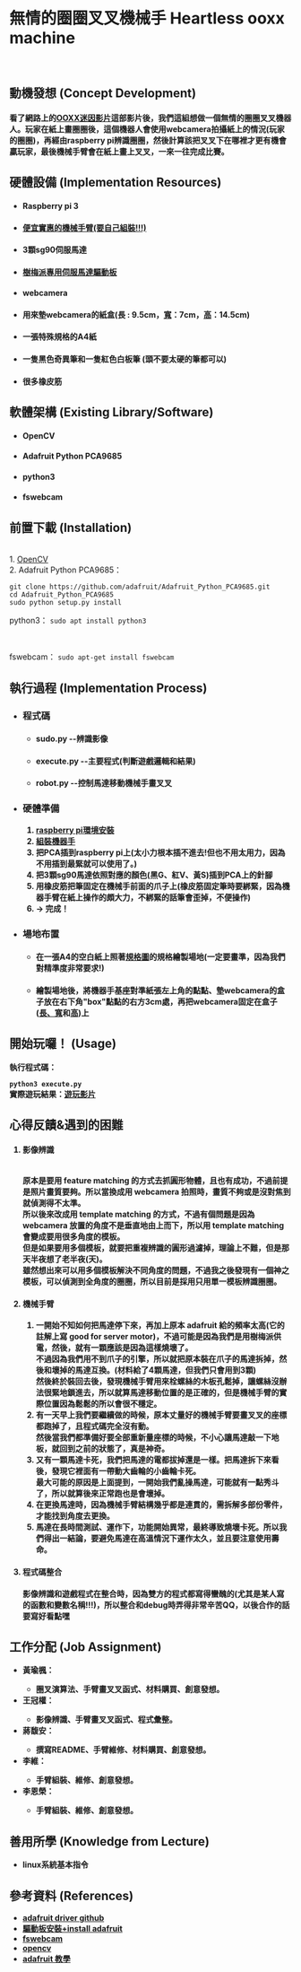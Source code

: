 <h1>無情的圈圈叉叉機械手 Heartless ooxx machine</h1><br>
<h2>動機發想 (Concept Development) </h2>
  <h4>看了網路上的<a target="_blank" href="https://www.youtube.com/shorts/E5FjkQiIyA8">OOXX迷因影片</a>這部影片後，我們這組想做一個無情的圈圈叉叉機器人。玩家在紙上畫圈圈後，這個機器人會使用webcamera拍攝紙上的情況(玩家的圈圈)，再經由raspberry pi辨識圈圈，然後計算該把叉叉下在哪裡才更有機會贏玩家，最後機械手臂會在紙上畫上叉叉，一來一往完成比賽。
 </h4>
  
<h2><b>硬體設備 (Implementation Resources) </b></h2>
<ul>
  <li><h4>Raspberry pi 3</h4></li>
  <li><h4><a target="_blank" href = "https://shopee.tw/product/4491023/2084598147?smtt=0.321393749-1672830414.4">便宜實惠的機械手臂(要自己組裝!!!)</a></h4></li>
  <li><h4>3顆sg90伺服馬達</h4></li>
  <li><h4><a href = "https://shopee.tw/product/139069730/6518867147" target="_blank">樹梅派專用伺服馬達驅動板</a> </h4></li>
  <li><h4>webcamera </h4></li>
  <li><h4>用來墊webcamera的紙盒(長 : 9.5cm，<a href = "https://github.com/tommygood/Raspberry-ooxx_robot/blob/master/box_up.jpg">寬</a>：7cm，<a href = "https://github.com/tommygood/Raspberry-ooxx_robot/blob/master/box_side.jpg">高</a>：14.5cm) </h4></li>
  <li><h4>一張特殊規格的A4紙 </h4></li>
  <li><h4>一隻黑色奇異筆和一隻紅色白板筆 (頭不要太硬的筆都可以) </h4></li>
  <li><h4>很多橡皮筋 </h4></li>
</ul>

<h2><b>軟體架構 (Existing Library/Software)</b></h2>
<ul>
  <li><h4>OpenCV</h4></li>
  <li><h4>Adafruit Python PCA9685</h4></li>
  <li><h4>python3</h4></li>
  <li><h4>fswebcam</h4></li>
</ul>

<h2><b>前置下載 (Installation) </b></h2>
  <br/>
  1. <a target="_blank" href = "https://medium.com/ching-i/%E6%A8%B9%E8%8E%93%E6%B4%BE%E5%AE%89%E8%A3%9D-opencv-4-4-0-606900caf370">OpenCV</a>
  <br/>
  2. Adafruit Python PCA9685：
  <br/>
  
  ```
  git clone https://github.com/adafruit/Adafruit_Python_PCA9685.git
  cd Adafruit_Python_PCA9685
  sudo python setup.py install
  ```
  
  python3： `sudo apt install python3`
  
  <br/>
  
  fswebcam： `sudo apt-get install fswebcam`
  

<h2><b>執行過程 (Implementation Process)<b></h2>
<ul>
  <li><h3>程式碼</h3></li>
  <ul>
  <li><h4>sudo.py --辨識影像</h4></li>
  <li><h4>execute.py --主要程式(判斷遊戲邏輯和結果)</h4></li>
  <li><h4>robot.py --控制馬達移動機械手畫叉叉</h4></li>
  </ul>
  
  <li><h3>硬體準備</h3></li>
  <ol>
  <li><a target="_blank" href = "https://hackmd.io/@ncnu-opensource/book/https%3A%2F%2Fhackmd.io%2F2j1JjIi_Q4KFgzkRgCZclw%3Fboth">raspberry pi環境安裝</a></li>
  <li><a target="_blank" href = "https://www.youtube.com/watch?v=xlwTzrsWs48">組裝機器手</a></li>
  <li>把PCA插到raspberry pi上(太小力根本插不進去!但也不用太用力，因為不用插到最緊就可以使用了。)</li>
  <li>把3顆sg90馬達依照對應的顏色(黑G、紅V、黃S)插到PCA上的針腳</li>
  <li>用橡皮筋把筆固定在機械手前面的爪子上(橡皮筋固定筆時要綁緊，因為機器手臂在紙上操作的頗大力，不綁緊的話筆會歪掉，不便操作)</li>
  <li>-> 完成！</li>
  </ol>
  
  <li><h3>場地布置</h3></li>
  <ul>
  <li><h4>在一張A4的空白紙上照著<a target="_blank" href = "https://github.com/tommygood/Raspberry-ooxx_robot/blob/master/specification.jpg">規格圖</a>的規格繪製場地(一定要畫準，因為我們對精準度非常要求!)</h4></li>
  <li><h4>繪製場地後，將機器手基座對準紙張左上角的點點、墊webcamera的盒子放在右下角"box"點點的右方3cm處，再把webcamera固定在盒子(<a href = "https://github.com/tommygood/Raspberry-ooxx_robot/blob/master/box_up.jpg">長、寬</a>和<a href = "https://github.com/tommygood/Raspberry-ooxx_robot/blob/master/box_side.jpg">高</a>)上
</h4></li>
  </ul>
</ul>


<h2><b>開始玩囉！ (Usage)</b></h2>
  執行程式碼：
  
  `python3 execute.py`
  <br/>
  實際遊玩結果：<a target="_blank" href = "https://www.youtube.com/watch?v=LlVConbf5Gc">遊玩影片</a>
  <br/>
  
<h2>心得反饋&遇到的困難</h2>
<ol>
  <li><h4>影像辨識</h4>
  <br/>
  原本是要用 feature matching 的方式去抓圓形物體，且也有成功，不過前提是照片畫質要夠。所以當換成用 webcamera 拍照時，畫質不夠或是沒對焦到就偵測得不太準。
  <br/>
  所以後來改成用 template matching 的方式，不過有個問題是因為 webcamera 放置的角度不是垂直地由上而下，所以用 template matching 會變成要用很多角度的模板。
  <br/>
  但是如果要用多個模板，就要把重複辨識的圓形過濾掉，理論上不難，但是那天半夜想了老半夜(天)。
  <br/>
  雖然想出來可以用多個模板解決不同角度的問題，不過我之後發現有一個神之模板，可以偵測到全角度的圈圈，所以目前是採用只用單一模板辨識圈圈。
  <br/></li>
  <li><h4>機械手臂</h4></li>
  <ol>
  <li>一開始不知如何把馬達停下來，再加上原本 adafruit 給的頻率太高(它的註解上寫 good for server motor)，不過可能是因為我們是用樹梅派供電，然後，就有一顆應該是因為這樣燒壞了。
  <br/>
  不過因為我們用不到爪子的引擎，所以就把原本裝在爪子的馬達拆掉，然後和壞掉的馬達互換。(材料給了4顆馬達，但我們只會用到3顆)
  <br/>
  然後終於裝回去後，發現機械手臂用來栓螺絲的木板孔鬆掉，讓螺絲沒辦法很緊地鎖進去，所以就算馬達移動位置的是正確的，但是機械手臂的實際位置因為鬆鬆的所以會很不穩定。</li>
  <li>有一天早上我們要繼續做的時候，原本丈量好的機械手臂要畫叉叉的座標都跑掉了，且程式碼完全沒有動。
  <br/>
  然後當我們都準備好要全部重新量座標的時候，不小心讓馬達敲一下地板，就回到之前的狀態了，真是神奇。</li>
  <li>又有一顆馬達卡死，我們把馬達的電都拔掉還是一樣。把馬達拆下來看後，發現它裡面有一帶動大齒輪的小齒輪卡死。
  <br/>
  最大可能的原因是上面提到，一開始我們亂操馬達，可能就有一點秀斗了，所以就算後來正常跑也是會壞掉。</li>
  <li>在更換馬達時，因為機械手臂結構幾乎都是連貫的，需拆解多部份零件，才能找到角度去更換。</li>
  <li>馬達在長時間測試、運作下，功能開始異常，最終導致燒壞卡死。所以我們得出一結論，要避免馬達在高溫情況下運作太久，並且要注意使用壽命。</li>
  </ol>
  <li><h4>程式碼整合</h4>
  影像辨識和遊戲程式在整合時，因為雙方的程式都寫得蠻醜的(尤其是某人寫的函數和變數名稱!!!)，所以整合和debug時弄得非常辛苦QQ，以後合作的話要寫好看點嘿<br/></li>
</ol>
  
<h2>工作分配 (Job Assignment)</h2>
<ul>
  <li><b>黃瑜楓</b>：</li>
  <ul>
  <li>圈叉演算法、手臂畫叉叉函式、材料購買、創意發想。</li>
  </ul>
  <li><b>王冠權</b>：</li>
  <ul>
  <li>影像辨識、手臂畫叉叉函式、程式彙整。</li>
  </ul>
  <li><b>蔣馥安</b>：</li>
  <ul>
  <li>撰寫README、手臂維修、材料購買、創意發想。</li>
  </ul>
  <li><b>李維</b>：</li>
  <ul>
  <li>手臂組裝、維修、創意發想。</li>
  </ul>
  <li><b>李恩榮</b>：</li>
  <ul>
  <li>手臂組裝、維修、創意發想。</li>
  </ul>
</ul>

<h2><b>善用所學 (Knowledge from Lecture) </b></h2>
<ul>
  <li>linux系統基本指令</li>
</ul>
  
<h2>參考資料 (References)</h2>
<ul>
  <li><a target="_blank" href = "https://github.com/adafruit/Adafruit-PWM-Servo-Driver-Library/tree/master/examples">adafruit driver github</a></li>
  <li><a target="_blank" href = "https://www.youtube.com/watch?v=9jcEwn7GzNs&t=132s">驅動板安裝+install adafruit</a></li>
  <li><a target="_blank" href = "https://blog.gtwang.org/iot/raspberry-pi-usb-webcam/">fswebcam</a></li>
  <li><a target="_blank" href = "https://medium.com/linux-on-raspberry-pi4/raspberry-pi%E5%AE%89%E8%A3%9Dopencv-%E5%AE%89%E8%A3%9D%E7%AF%87-1e6e35051680">opencv</a></li>
  <li><a target="_blank" href = "https://docs.circuitpython.org/projects/pca9685/en/latest/api.html">adafruit 教學</a></li> 
</ul>
  

  
  
